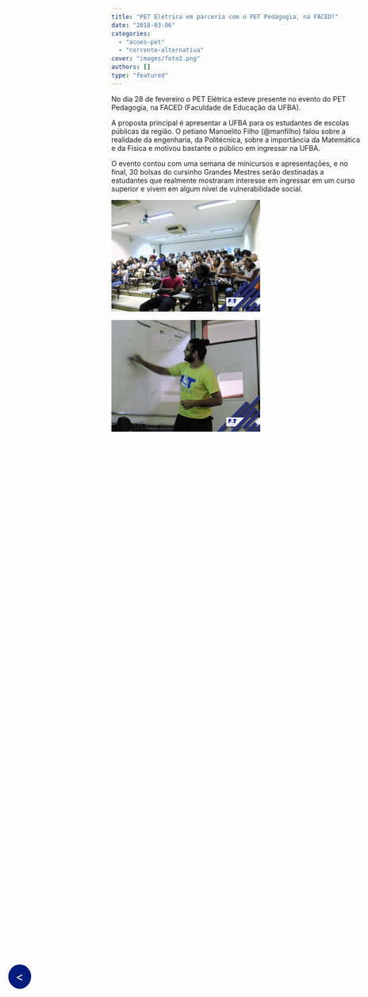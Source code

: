 ```yaml
---
title: "PET Elétrica em parceria com o PET Pedagogia, na FACED!"
date: "2018-03-06"
categories: 
  - "acoes-pet"
  - "corrente-alternativa"
cover: "images/foto2.png"
authors: []
type: "featured"
---
```


<!--Botão para voltar para a página anterior (posts do corrente alternativa)-->
<a href="javascript:history.back()" style="position: fixed; top: 50%; left: 20px; background-color: #001D7E; color: white; padding: 10px 15px; border-radius: 50%; text-decoration: none; font-size: 24px; z-index: 1000;">&lt;</a>

No dia 28 de fevereiro o PET Elétrica esteve presente no evento do PET Pedagogia, na FACED (Faculdade de Educação da UFBA).

A proposta principal é apresentar a UFBA para os estudantes de escolas públicas da região. O petiano Manoelito Filho (@manfilho) falou sobre a realidade da engenharia, da Politécnica, sobre a importância da Matemática e da Física e motivou bastante o público em ingressar na UFBA.

O evento contou com uma semana de minicursos e apresentações, e no final, 30 bolsas do cursinho Grandes Mestres serão destinadas a estudantes que realmente mostraram interesse em ingressar em um curso superior e vivem em algum nível de vulnerabilidade social.

![Foto do Evento](images/foto1-300x225.png)

![Foto do Evento](images/foto3-300x225.png)
